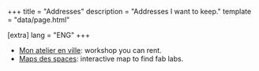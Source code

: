 +++
title = "Addresses"
description = "Addresses I want to keep."
template = "data/page.html"

[extra]
lang = "ENG"
+++

* [Mon atelier en ville](https://monatelierenville.com): workshop you can rent.
* [Maps des spaces](https://www.makery.info/labs-map/): interactive map to find fab labs.
